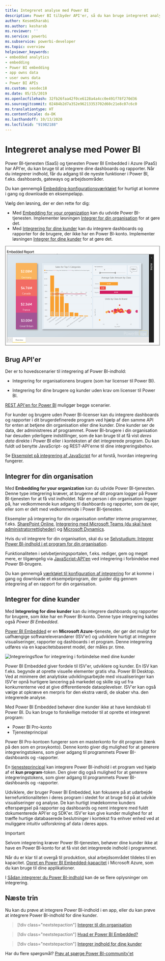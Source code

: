 ```yaml
---
title: Integreret analyse med Power BI
description: Power BI tilbyder API'er, så du kan bruge integreret analyse af dine dashboards og rapporter i programmer. Få mere at vide om integrering med Power BI både i et PaaS-miljø og et SaaS-miljø ved hjælp af software til integreret analyse, integrerede analyseværktøjer eller integrerede business intelligence-værktøjer.
author: KesemSharabi
ms.author: kesharab
ms.reviewer: ''
ms.service: powerbi
ms.subservice: powerbi-developer
ms.topic: overview
helpviewer_keywords:
- embedded analytics
- embedding
- Power BI embedding
- app owns data
- user owns data
- Power BI APIs
ms.custom: seodec18
ms.date: 05/15/2019
ms.openlocfilehash: 32fb26faa42f0ce6128a4a4cc0e491f78f270d36
ms.sourcegitcommit: 02484b2d7a352e96213353702d60c21e8c07c6c0
ms.translationtype: HT
ms.contentlocale: da-DK
ms.lasthandoff: 10/13/2020
ms.locfileid: "91982188"
---
```

# <a name="embedded-analytics-with-power-bi"></a>Integreret analyse med Power BI

Power BI-tjenesten (SaaS) og tjenesten Power BI Embedded i Azure (PaaS) har API'er, du kan bruge til at integrere dine dashboards og rapporter. Når du integrerer indhold, får du adgang til de nyeste funktioner i Power BI, f.eks. dashboards, gateways og arbejdsområder.

Du kan gennemgå [Embedding-konfigurationsværktøjet](https://aka.ms/embedsetup) for hurtigt at komme i gang og downloade en eksempelapp.

Vælg den løsning, der er den rette for dig:

* Med [Embedding for your organization](embedding.md#embedding-for-your-organization) kan du udvide Power BI-tjenesten. Implementer løsningen [Integrer for din organisation](https://aka.ms/embedsetup/UserOwnsData) for at gøre det.
* Med [Integrering for dine kunder](embedding.md#embedding-for-your-customers) kan du integrere dashboards og rapporter for de brugere, der ikke har en Power BI-konto. Implementer løsningen [Integrer for dine kunder](https://aka.ms/embedsetup/AppOwnsData) for at gøre det.

![PBIE-eksempel](media/embedding/what-can-you-do-02.png)

## <a name="use-apis"></a>Brug API'er

Der er to hovedscenarier til integrering af Power BI-indhold:
- Integrering for organisationens brugere (som har licenser til Power BI). 
 
- Integrering for dine brugere og kunder uden krav om licenser til Power BI. 

[REST API'en for Power BI](/rest/api/power-bi/) muliggør begge scenarier.

For kunder og brugere uden Power BI-licenser kan du integrere dashboards og rapporter i dit brugerdefinerede program ved hjælp af den samme API for enten at betjene din organisation eller dine kunder. Dine kunder ser de data, der administreres af programmet. Power BI-brugere i din organisation har desuden yderligere indstillinger, som de kan bruge til at få vist *deres data* direkte i Power BI eller i konteksten af det integrerede program. Du kan fuldt ud benytte JavaScript- og REST-API'erne til dine integreringsbehov.

Se [Eksemplet på integrering af JavaScript](https://microsoft.github.io/PowerBI-JavaScript/demo/) for at forstå, hvordan integrering fungerer.

## <a name="embedding-for-your-organization"></a>Integrer for din organisation

Med **Embedding for your organization** kan du udvide Power BI-tjenesten. Denne type integrering kræver, at brugerne af dit program logger på Power BI-tjenesten for at få vist indholdet. Når en person i din organisation logger på, har vedkommende kun adgang til dashboards og rapporter, som de ejer, eller som er delt med vedkommende i Power BI-tjenesten.

Eksempler på integrering for din organisation omfatter interne programmer, f.eks. [SharePoint Online](https://powerbi.microsoft.com/blog/integrate-power-bi-reports-in-sharepoint-online/), [Integrering med Microsoft Teams (du skal have administratorrettigheder)](https://powerbi.microsoft.com/blog/power-bi-teams-up-with-microsoft-teams/) og [Microsoft Dynamics](/dynamics365/customer-engagement/basics/add-edit-power-bi-visualizations-dashboard).

Hvis du vil integrere for din organisation, skal du se [Selvstudium: Integrer Power BI-indhold i et program for din organisation](embed-sample-for-your-organization.md).

Funktionaliteten i selvbetjeningsportalen, f.eks. rediger, gem og meget mere, er tilgængelig via [JavaScript-API'en](https://github.com/Microsoft/PowerBI-JavaScript) ved integrering i forbindelse med Power BI-brugere.

Du kan gennemgå [værktøjet til konfiguration af integrering](https://aka.ms/embedsetup/UserOwnsData) for at komme i gang og downloade et eksempelprogram, der guider dig gennem integrering af en rapport for din organisation.

## <a name="embedding-for-your-customers"></a>Integrer for dine kunder

Med **Integrering for dine kunder** kan du integrere dashboards og rapporter for brugere, som ikke har en Power BI-konto. Denne type integrering kaldes også *Power BI Embedded*.

[Power BI Embedded](azure-pbie-what-is-power-bi-embedded.md) er en **Microsoft Azure**-tjeneste, der gør det muligt for uafhængige softwareleverandører (ISV'er) og udviklere hurtigt at integrere visualiseringer, rapporter og dashboards i et program. Denne integrering udføres via en kapacitetsbaseret model, der måles pr. time.

![Integreringsflow for integrering i forbindelse med dine kunder](media/embedding/powerbi-embed-flow.png)

Power BI Embedded giver fordele til ISV'er, udviklere og kunder. En ISV kan f.eks. begynde at oprette visuelle elementer gratis vha. Power BI Desktop. Ved at minimere det analytiske udviklingsarbejde med visualiseringer kan ISV'er opnå hurtigere lancering på markedet og skille sig ud fra konkurrenterne ved at give differentierede dataoplevelser. ISV'er kan også vælge at opkræve en merpris for den ekstra værdi, de skaber vha. den integrerede analyse.

Med Power BI Embedded behøver dine kunder ikke at have kendskab til Power BI. Du kan bruge to forskellige metoder til at oprette et integreret program:
- Power BI Pro-konto 
- Tjenesteprincipal 

Power BI Pro-kontoen fungerer som en masterkonto for dit program (tænk på den som en proxykonto). Denne konto giver dig mulighed for at generere integreringstokens, som giver adgang til programmets Power BI-dashboards og -rapporter.

En [tjenesteprincipal](embed-service-principal.md) kan integrere Power BI-indhold i et program ved hjælp af et **kun program**-token. Den giver dig også mulighed for at generere integreringstokens, som giver adgang til programmets Power BI-dashboards og -rapporter.

Udviklere, der bruger Power BI Embedded, kan fokusere på at udarbejde kernefunktionaliteten i deres program i stedet for at bruge tid på at udvikle visualiseringer og analyse. De kan hurtigt imødekomme kunders efterspørgsel på rapporter og dashboards og nemt integrere med fuldt dokumenterede API'er og SDK'er. ISV'er kan give kunder mulighed for at træffe hurtige databaserede beslutninger i kontekst fra enhver enhed ved at muliggøre intuitiv udforskning af data i deres apps.

> [!IMPORTANT]
> Selvom integrering kræver Power BI-tjenesten, behøver dine kunder ikke at have en Power BI-konto for at få vist det integrerede indhold i programmet.

Når du er klar til at overgå til produktion, skal arbejdsområdet tildeles til en kapacitet. [Opret en Power BI Embedded-kapacitet](azure-pbie-create-capacity.md) i Microsoft Azure, som du kan bruge til dine applikationer.

I [Sådan integrerer du Power BI-indhold](embed-sample-for-customers.md) kan de se flere oplysninger om integrering.

## <a name="next-steps"></a>Næste trin

Nu kan du prøve at integrere Power BI-indhold i en app, eller du kan prøve at integrere Power BI-indhold for dine kunder.

> [!div class="nextstepaction"]
> [Integrer til din organisation](embed-sample-for-your-organization.md)

> [!div class="nextstepaction"]
> [Hvad er Power BI Embedded?](azure-pbie-what-is-power-bi-embedded.md)

> [!div class="nextstepaction"]
>[Integrer indhold for dine kunder](embed-sample-for-customers.md)

Har du flere spørgsmål? [Prøv at spørge Power BI-community'et](https://community.powerbi.com/)